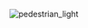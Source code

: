 ![pedestrian_light](https://user-images.githubusercontent.com/27758688/125755214-413ded54-4d68-4599-8ada-c753ab947fe7.png)

